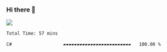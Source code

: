 ### Hi there 👋
![](https://komarev.com/ghpvc/?username=Wardiusz)
<!--START_SECTION:waka-->

```txt
Total Time: 57 mins

C#                   ▰▰▰▰▰▰▰▰▰▰▰▰▰▰▰▰▰▰▰▰▰▰▰▰▰   100.00 %
```

<!--END_SECTION:waka-->
